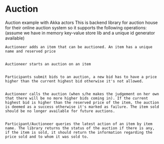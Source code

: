 # Auction
Auction example with Akka actors
This is backend library for auction house for their online auction system so it supports the following operations:(assume we have in memory key-value store lib and a unique id generator available)


    Auctioneer adds an item that can be auctioned. An item has a unique name and reserved price


    Auctioneer starts an auction on an item


    Participants submit bids to an auction, a new bid has to have a price higher than the current highest bid otherwise it's not allowed.


    Auctioneer calls the auction (when s/he makes the judgement on her own that there will be no more higher bids coming in). If the current highest bid is higher than the reserved price of the item, the auction is deemed as a success otherwise it's marked as failure. The item sold should be no longer available for future auctions.


    Participant/Auctioneer queries the latest action of an item by item name. The library returns the status of the auction if there is any, if the item is sold, it should return the information regarding the price sold and to whom it was sold to.
